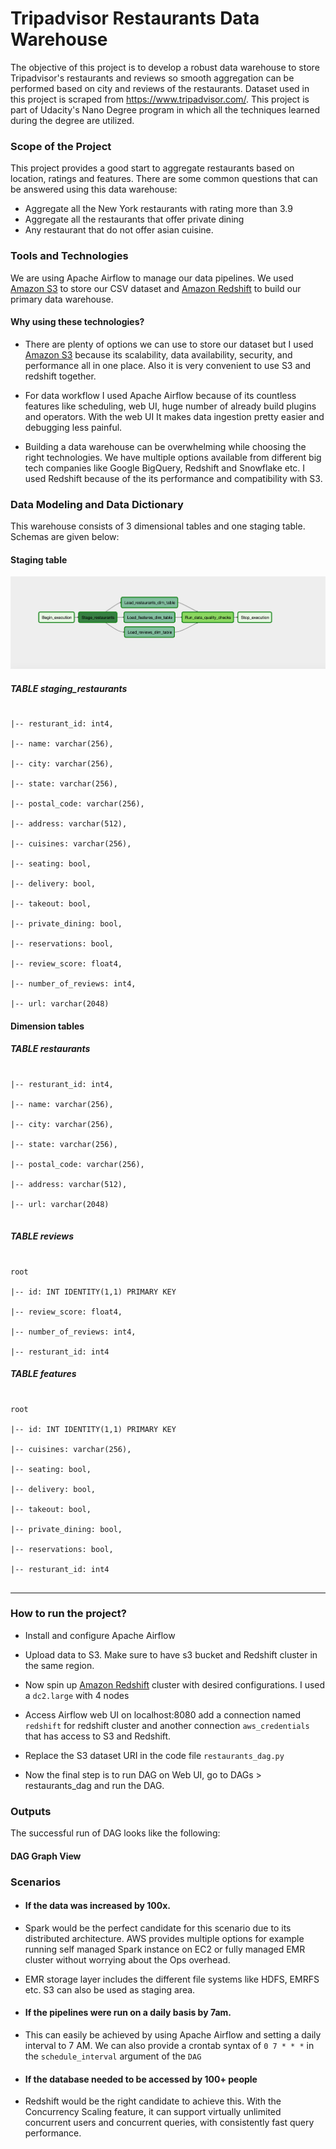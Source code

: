 # Tripadvisor Restaurants Data Warehouse

The objective of this project is to develop a robust data warehouse to store Tripadvisor's restaurants and reviews so smooth aggregation can be performed based on city and reviews of the restaurants. Dataset used in this project is scraped from https://www.tripadvisor.com/. This project is part of Udacity's Nano Degree program in which all the techniques learned during the degree are utilized.

### Scope of the Project

This project provides a good start to aggregate restaurants based on location, ratings and features.  There are some common questions that can be answered using this data warehouse:

- Aggregate all the New York restaurants with rating more than 3.9
- Aggregate all the restaurants that offer private dining
- Any restaurant that do not offer asian cuisine.
  
### Tools and Technologies
  
We are using Apache Airflow to manage our data pipelines. We used [Amazon S3](https://aws.amazon.com/s3/) to store our CSV dataset and [Amazon Redshift](https://aws.amazon.com/redshift/) to build our primary data warehouse.

#### Why using these technologies?

- There are plenty of options we can use to store our dataset but I used [Amazon S3](https://aws.amazon.com/s3/) because its scalability, data availability, security, and performance all in one place. Also it is very convenient to use S3 and redshift together.

- For data workflow I used Apache Airflow because of its countless features like scheduling, web UI, huge number of already build plugins and operators. With the web UI It makes data ingestion pretty easier and debugging less painful.

- Building a data warehouse can be overwhelming while choosing the right technologies. We have multiple options available from different big tech companies like Google BigQuery, Redshift and Snowflake etc. I used Redshift because of the its performance and compatibility with S3.

  
### Data Modeling and Data Dictionary

This warehouse consists of 3 dimensional tables and one staging table. Schemas are given below:
  

#### Staging table

![DAG_GRAPH](DAG_GRAPH.png)

##### TABLE staging_restaurants

~~~

|-- resturant_id: int4,

|-- name: varchar(256),

|-- city: varchar(256),

|-- state: varchar(256),

|-- postal_code: varchar(256),

|-- address: varchar(512),

|-- cuisines: varchar(256),

|-- seating: bool,

|-- delivery: bool,

|-- takeout: bool,

|-- private_dining: bool,

|-- reservations: bool,

|-- review_score: float4,

|-- number_of_reviews: int4,

|-- url: varchar(2048)

~~~

  

#### Dimension tables

  

##### TABLE restaurants

  

~~~~

|-- resturant_id: int4,

|-- name: varchar(256),

|-- city: varchar(256),

|-- state: varchar(256),

|-- postal_code: varchar(256),

|-- address: varchar(512),

|-- url: varchar(2048)


~~~~

  

##### TABLE reviews

  

~~~~

root

|-- id: INT IDENTITY(1,1) PRIMARY KEY

|-- review_score: float4,

|-- number_of_reviews: int4,

|-- resturant_id: int4

~~~~

  

##### TABLE features

  

~~~~

root

|-- id: INT IDENTITY(1,1) PRIMARY KEY

|-- cuisines: varchar(256),

|-- seating: bool,

|-- delivery: bool,

|-- takeout: bool,

|-- private_dining: bool,

|-- reservations: bool,

|-- resturant_id: int4


~~~~

  

--------------------------------------------

### How to run the project?

- Install and configure Apache Airflow

- Upload data to S3. Make sure to have s3 bucket and Redshift cluster in the same region.

- Now spin up [Amazon Redshift](https://aws.amazon.com/redshift/) cluster with desired configurations. I used a `dc2.large`  with 4 nodes

- Access Airflow web UI on  localhost:8080 add a connection named `redshift`  for redshift cluster and another connection `aws_credentials` that has access to S3 and Redshift.

- Replace the S3 dataset URI in the code file `restaurants_dag.py`

- Now the final step is to run DAG on Web UI, go to DAGs > restaurants_dag and run the DAG.

  

### Outputs

The successful run of DAG looks like the following:

#### DAG Graph View



### Scenarios

- #### If the data was increased by 100x.

- Spark would be the perfect candidate for this scenario due to its distributed architecture. AWS provides multiple options for example running self managed Spark instance on EC2 or fully managed EMR cluster without worrying about the Ops overhead.

- EMR storage layer includes the different file systems like HDFS, EMRFS etc. S3 can also be used as staging area.

- #### If the pipelines were run on a daily basis by 7am.

- This can easily be achieved by using Apache Airflow and setting a daily interval to 7 AM. We can also provide a crontab syntax of `0 7 * * *` in the `schedule_interval` argument of the `DAG`

- #### If the database needed to be accessed by 100+ people

- Redshift would be the right candidate to achieve this. With the Concurrency Scaling feature, it can support virtually unlimited concurrent users and concurrent queries, with consistently fast query performance.
